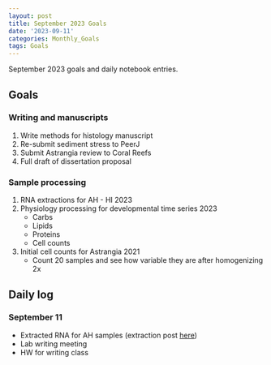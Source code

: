 ```yaml
---
layout: post
title: September 2023 Goals
date: '2023-09-11'
categories: Monthly_Goals
tags: Goals
---
```

September 2023 goals and daily notebook entries. 

## Goals  

### Writing and manuscripts 
              
1. Write methods for histology manuscript
2. Re-submit sediment stress to PeerJ
3. Submit Astrangia review to Coral Reefs
4. Full draft of dissertation proposal

### Sample processing

1. RNA extractions for AH - HI 2023
2. Physiology processing for developmental time series 2023
	- Carbs
	- Lipids
	- Proteins 
	- Cell counts 
3. Initial cell counts for Astrangia 2021
	- Count 20 samples and see how variable they are after homogenizing 2x

## Daily log 

### September 11

- Extracted RNA for AH samples (extraction post [here](https://github.com/JillAshey/JillAshey_Putnam_Lab_Notebook/blob/master/_posts/2023-09-11-MiniprepPlus-DNA%3ARNA-extractions-McapLarvae.md))
- Lab writing meeting 
- HW for writing class 